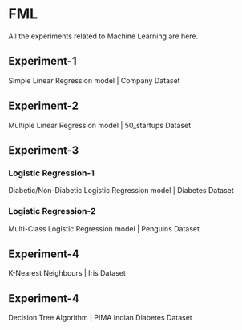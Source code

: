 # FML
All the experiments related to Machine Learning are here.
## Experiment-1
Simple Linear Regression model | Company Dataset
## Experiment-2
Multiple Linear Regression model | 50_startups Dataset
## Experiment-3
### Logistic Regression-1
Diabetic/Non-Diabetic Logistic Regression model | Diabetes Dataset
### Logistic Regression-2
Multi-Class Logistic Regression model | Penguins Dataset
## Experiment-4
K-Nearest Neighbours | Iris Dataset
## Experiment-4
Decision Tree Algorithm | PIMA Indian Diabetes Dataset
